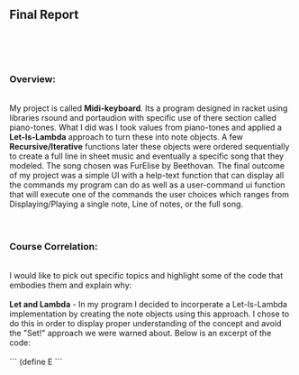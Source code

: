 <h2><b>Final Report</b></h2> <br>
<br>
<br>
<h3><b>Overview:</b></h3><br>
My project is called <b>Midi-keyboard</b>. Its a program designed in racket using libraries rsound and portaudion with specific use of there section called piano-tones. What I did was I took values from piano-tones and applied a <b>Let-Is-Lambda</b> approach to turn these into note objects. A few <b>Recursive/Iterative</b> functions later these objects were ordered sequentially to create a full line in sheet music and eventually a specific song that they modeled. The song chosen was FurElise by Beethovan. The final outcome of my project was a simple UI with a help-text function that can display all the commands my program can do as well as a user-command ui function that will execute one of the commands the user choices which ranges from Displaying/Playing a single note, Line of notes, or the full song.<br>
<br>
<br>
<h3><b>Course Correlation:</b></h3><br>
I would like to pick out specific topics and highlight some of the code that embodies them and explain why:<br>
<br>
<b>Let and Lambda</b> - In my program I decided to incorperate a Let-Is-Lambda implementation by creating the note objects using this
approach. I chose to do this in order to display proper understanding of the concept and avoid the "Set!" approach we were warned about.
Below is an excerpt of the code:<br>
<br>
```
(define E
```

<br>
<br>
